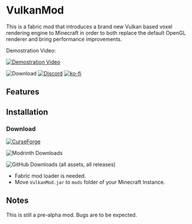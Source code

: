 

# VulkanMod

This is a fabric mod that introduces a brand new Vulkan based voxel rendering engine to Minecraft in order to both replace the default OpenGL renderer and bring performance improvements.

Demostration Video:

[![Demostration Video](http://img.youtube.com/vi/sbr7UxcAmOE/0.jpg)](https://youtu.be/sbr7UxcAmOE)


![Download](https://img.shields.io/github/downloads/xCollateral/VulkanMod/total?color=red&logo=github&style=for-the-badge)  [![Discord](https://img.shields.io/badge/Discord-7289DA?style=for-the-badge&logo=discord&logoColor=white)](https://discord.gg/FVXg7AYR2Q)    [![ko-fi](https://ko-fi.com/img/githubbutton_sm.svg)](https://ko-fi.com/V7V7CHHJV)


## Features


## Installation

### Download

[![CurseForge](https://cf.way2muchnoise.eu/full_635429_downloads.svg?badge_style=flat)](https://www.curseforge.com/minecraft/mc-mods/vulkanmod)

![Modrinth Downloads](https://img.shields.io/modrinth/dt/JYQhtZtO?logo=modrinth&label=Modrinth%20Downloads)


![GitHub Downloads (all assets, all releases)](https://img.shields.io/github/downloads/xCollateral/VulkanMod/total?style=flat-square&logo=github&label=Github%20Downloads)




- Fabric mod loader is needed.
- Move `VulkanMod.jar` to `mods` folder of your Minecraft Instance.


## Notes
This is still a pre-alpha mod. Bugs are to be expected.
